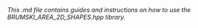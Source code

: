_This .md file contains guides and instructions on how to use the BRUMSKI_AREA_2D_SHAPES.hpp library._